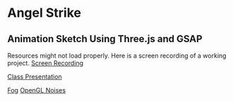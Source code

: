 # Angel Strike
## Animation Sketch Using Three.js and GSAP

Resources might not load properly.
Here is a screen recording of a working project.
[Screen Recording](https://drive.google.com/file/d/1hJJKT1Jmay1yA1dJ9Vgo9YRVXGKxm41H/view?usp=sharing)

[Class Presentation](https://docs.google.com/presentation/d/1Ms0GTbA1_E3oCVuzgGbpk9ryiaR7QJQq6bCH3yiRBxc/edit?usp=sharing)

[Fog](https://jsfiddle.net/03ref9q4/2/)
[OpenGL Noises](https://gist.github.com/patriciogonzalezvivo/670c22f3966e662d2f83)